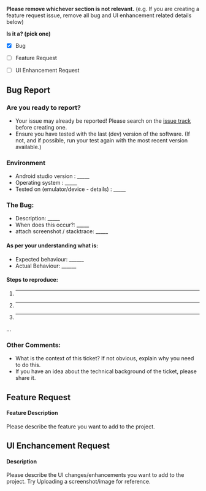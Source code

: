 **Please remove whichever section is not relevant.** (e.g. If you are creating a feature request issue, remove all bug and UI enhancement related details below)

**Is it a? (pick one)**

- [x] Bug

- [ ] Feature Request

- [ ] UI Enhancement Request

## Bug Report

### Are you ready to report?
   - Your issue may already be reported! Please search on the [issue track](../) before creating one.
   - Ensure you have tested with the last (dev) version of the software.  (If not, and if possible, run your test again with the most recent version available.)

### Environment
  * Android studio version : _____
  * Operating system : _____
  * Tested on (emulator/device - details) : _____
  
### The Bug:
  * Description: _____
  * When does this occur?: _____
  * attach screenshot / stacktrace: _____

#### As per your understanding what is:
  * Expected behaviour: ______
  * Actual Behaviour: ______

#### Steps to reproduce:
  1. _____
  2. _____
  3. _____
  ...


### Other Comments:
  * What is the context of this ticket? If not obvious, explain why you need to do this.
  * If you have an idea about the technical background of the ticket, please share it.

## Feature Request

#### Feature Description

Please describe the feature you want to add to the project.

## UI Enchancement Request

#### Description

Please describe the UI changes/enhancements you want to add to the project. Try Uploading a screenshot/image for reference.
